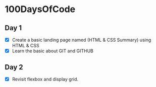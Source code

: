 # 100DaysOfCode
 ## Day 1 
  - [x] Create a basic landing page named (HTML & CSS Summary) using HTML & CSS
  - [x] Learn the basic about GIT and GITHUB
  ## Day 2 
  - [x] Revisit flexbox and display grid.


